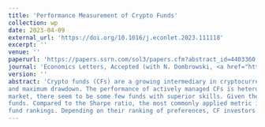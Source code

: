 ```yaml
---
title: 'Performance Measurement of Crypto Funds'
collection: wp
date: 2023-04-09
external_url: 'https://doi.org/10.1016/j.econlet.2023.111118'
excerpt: ''
venue: ''
paperurl: 'https://papers.ssrn.com/sol3/papers.cfm?abstract_id=4403360'
journal: 'Economics Letters, Accepted (with N. Dombrowski, <a href="https://www.bwl.uni-hamburg.de/finance/team/drobetz.html">W. Drobetz</a>)'
version: ''
abstract: 'Crypto funds (CFs) are a growing intermediary in cryptocurrency markets. We evaluate CF performance using metrics based on alphas, value at risk, lower partial moments,
and maximum drawdown. The performance of actively managed CFs is heterogenous: While the average fund in our sample does not outperform the overall cryptocurrency
market, there seem to be some few funds with superior skills. Given the non-normal nature of fund returns, the choice of the performance measure affects the rank orders of
funds. Compared to the Sharpe ratio, the most commonly applied metric in practice, performance measures based on alphas and maximum drawdown lead to diverging
fund rankings. Depending on their ranking of preferences, CF investors should thus consider a bundle of metrics for fund selection and performance measurement. '
---
```

